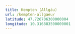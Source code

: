 ```yaml
---
title: Kempten (Allgäu)
url: /kempten-allgaeu/
latitude: 47.726706300000004
longitude: 10.316883500000001
---
```

